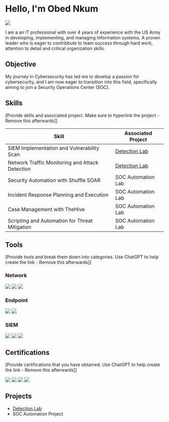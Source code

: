 # Hello, I'm Obed Nkum
<a href="https://linkedin.com/obed-nkum"><img src="https://img.shields.io/badge/-LinkedIn-0072b1?&style=for-the-badge&logo=linkedin&logoColor=white" /></a>



I am a an IT professional with over 4 years of experience with the US Army in developing, implementing, and managing Information systems. A proven leader who is eager to contribbute to team success through hard work, attention to detail and critical organization skills.

## Objective


My journey in Cybersecurity has led me to develop a passion for cybersecurity, and I am now eager to transition into this field, specifically aiming to join a Security Operations Center (SOC).

## Skills
[Provide skills and associated project. Make sure to hyperlink the project - Remove this afterwards]]

| Skill                                         | Associated Project         |
|-----------------------------------------------|----------------------------|
| SIEM Implementation and Vulnerability Scan          | <a href="https://github.com/obednkum/Vulnerability-Scan/blob/main/README%20(1).md">Detection Lab</a>|
| Network Traffic Monitoring and Attack Detection | <a href="https://google.com">Detection Lab</a>|
| Security Automation with Shuffle SOAR         | SOC Automation Lab|
| Incident Response Planning and Execution      | SOC Automation Lab|
| Case Management with TheHive                  | SOC Automation Lab|
| Scripting and Automation for Threat Mitigation | SOC Automation Lab|

## Tools
[Provide tools and break them down into categories. Use ChatGPT to help create the link - Remove this afterwards]]

### Network
<div>
    <img src="https://img.shields.io/badge/-Wireshark-1679A7?&style=for-the-badge&logo=Wireshark&logoColor=white" />
    <img src="https://img.shields.io/badge/-Suricata-EF3B2D?&style=for-the-badge&logo=Suricata&logoColor=white" />
    <img src="https://img.shields.io/badge/-Zeek-777BB4?&style=for-the-badge&logo=Zeek&logoColor=white" />
</div>

### Endpoint
<div>
    <img src="https://img.shields.io/badge/-Microsoft_Defender_for_Endpoint-00A4EF?&style=for-the-badge&logo=Microsoft&logoColor=white" />
    <img src="https://img.shields.io/badge/-Velociraptor-4B275F?&style=for-the-badge&logo=Velociraptor&logoColor=white" />
</div>

### SIEM
<div>
    <img src="https://img.shields.io/badge/-Microsoft_Sentinel-0078D4?&style=for-the-badge&logo=Microsoft&logoColor=white" />
    <img src="https://img.shields.io/badge/-Splunk-000000?&style=for-the-badge&logo=Splunk&logoColor=white" />
    <img src="https://img.shields.io/badge/-Elastic-005571?&style=for-the-badge&logo=Elastic&logoColor=white" />
</div>

## Certifications
[Provide certifications that you have obtained. Use ChatGPT to help create the link - Remove this afterwards]]
<div>
<img src="https://img.shields.io/badge/-Security%2B-FF0000?&style=for-the-badge&logo=CompTIA&logoColor=white" />
<img src="https://img.shields.io/badge/-CYSA%2B-FF0000?&style=for-the-badge&logo=CompTIA&logoColor=white" />
<img src="https://img.shields.io/badge/-CASP%2B-FF0000?&style=for-the-badge&logo=CompTIA&logoColor=white" />
<img src="https://img.shields.io/badge/-CISSP-FF0000?&style=for-the-badge&logo=ISC2&logoColor=white" />

</div>

## Projects
- <a href="https://github.com/obednkum/Vulnerability-Scan/blob/main/README%20(1).md">Detection Lab</a>
- SOC Automation Project
